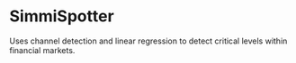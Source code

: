# SimmiSpotter
Uses channel detection and linear regression to detect critical levels within financial markets.
